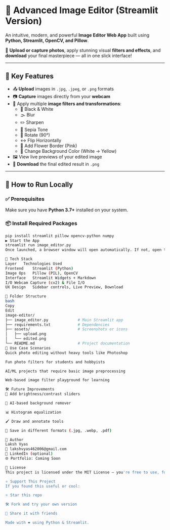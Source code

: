 # 🎨 Advanced Image Editor (Streamlit Version)

An intuitive, modern, and powerful **Image Editor Web App** built using **Python, Streamlit, OpenCV, and Pillow**.

📸 **Upload or capture photos**, apply stunning visual **filters and effects**, and **download** your final masterpiece — all in one slick interface!

---

## 🌟 Key Features

- 📤 **Upload** images in `.jpg`, `.jpeg`, or `.png` formats
- 📷 **Capture** images directly from your **webcam**
- 🎨 Apply multiple **image filters and transformations**:
  - 🖤 Black & White
  - 🌫️ Blur
  - ✏️ Sharpen
  - 🌅 Sepia Tone
  - 🔁 Rotate (90°)
  - ↔️ Flip Horizontally
  - 🌸 Add Flower Border (Pink)
  - 🎨 Change Background Color (White → Yellow)
- 🖼️ View live previews of your edited image
- 💾 **Download** the final edited result in `.png`

---

## 🚀 How to Run Locally

### ✅ Prerequisites

Make sure you have **Python 3.7+** installed on your system.

### 📦 Install Required Packages

```bash
pip install streamlit pillow opencv-python numpy
▶️ Start the App
streamlit run image_editor.py
Once launched, a browser window will open automatically. If not, open the link shown in your terminal (http://localhost:8501 by default).

🧠 Tech Stack
Layer	Technologies Used
Frontend	Streamlit (Python)
Image Ops	Pillow (PIL), OpenCV
Interface	Streamlit Widgets + Markdown
I/O	Webcam Capture (cv2) & File I/O
UX Design	Sidebar controls, Live Preview, Download

📁 Folder Structure
bash
Copy
Edit
image-editor/
├── image_editor.py             # Main Streamlit app
├── requirements.txt            # Dependencies
├── assets/                     # Screenshots or icons
│   ├── upload.png
│   └── edited.png
└── README.md                   # Project documentation
🎯 Use Case Scenarios
Quick photo editing without heavy tools like Photoshop

Fun photo filters for students and hobbyists

AI/ML projects that require basic image preprocessing

Web-based image filter playground for learning

🛠 Future Improvements
🌈 Add brightness/contrast sliders

🧠 AI-based background remover

📊 Histogram equalization

🖌️ Draw and annotate tools

💾 Save in different formats (.jpg, .webp, .pdf)

👤 Author
Laksh Vyas
📧 lakshvyas462006@gmail.com
🔗 LinkedIn (optional)
🌐 Portfolio: Coming Soon

📄 License
This project is licensed under the MIT License — you're free to use, fork, and enhance.

⭐ Support This Project
If you found this useful or cool:

⭐ Star this repo

🛠️ Fork and try your own version

📣 Share it with friends

Made with ❤️ using Python & Streamlit.
